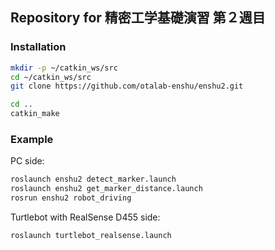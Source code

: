 ## Repository for 精密工学基礎演習 第２週目

### Installation
```bash
mkdir -p ~/catkin_ws/src
cd ~/catkin_ws/src
git clone https://github.com/otalab-enshu/enshu2.git

cd ..
catkin_make
```

### Example
PC side:
```bash
roslaunch enshu2 detect_marker.launch
roslaunch enshu2 get_marker_distance.launch
rosrun enshu2 robot_driving
```
Turtlebot with RealSense D455 side:
```bash
roslaunch turtlebot_realsense.launch
```
